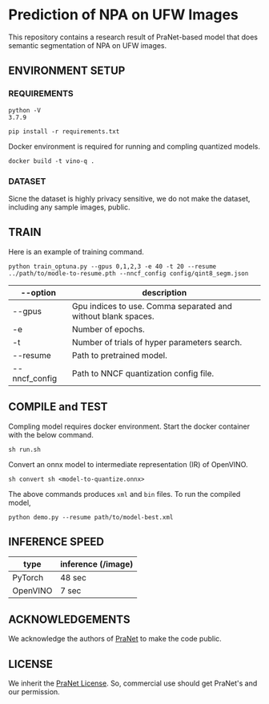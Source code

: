 # Prediction of NPA on UFW Images

This repository contains a research result of PraNet-based model that does semantic segmentation of NPA on UFW images.

## ENVIRONMENT SETUP
### REQUIREMENTS
```
python -V
3.7.9
```
```
pip install -r requirements.txt
```
Docker environment is required for running and compling quantized models.
```
docker build -t vino-q .
```

### DATASET
Sicne the dataset is highly privacy sensitive, we do not make the dataset, including any sample images, public.

## TRAIN
Here is an example of training command.
```
python train_optuna.py --gpus 0,1,2,3 -e 40 -t 20 --resume ../path/to/modle-to-resume.pth --nncf_config config/qint8_segm.json
```

| --option | description |
| --       | --  |
| --gpus | Gpu indices to use. Comma separated and without blank spaces. |
| -e    | Number of epochs. |
| -t | Number of trials of hyper parameters search. |
| --resume | Path to pretrained model. |
| --nncf_config | Path to NNCF quantization config file. |


## COMPILE and TEST
Compling model requires docker environment.
Start the docker container with the below command.
```
sh run.sh
```
Convert an onnx model to intermediate representation (IR) of OpenVINO.
```
sh convert sh <model-to-quantize.onnx>
```

The above commands produces ```xml``` and ```bin``` files.
To run the compiled model, 
```
python demo.py --resume path/to/model-best.xml 
```

## INFERENCE SPEED
| type    | inference (/image) |
| --      | --                 |
| PyTorch | 48 sec             |
| OpenVINO|  7 sec            | 

## ACKNOWLEDGEMENTS
We acknowledge the authors of [PraNet](https://github.com/DengPingFan/PraNet) to make the code public.

## LICENSE
We inherit the [PraNet License](https://github.com/DengPingFan/PraNet#7-license).
So, commercial use should get PraNet's and our permission.
